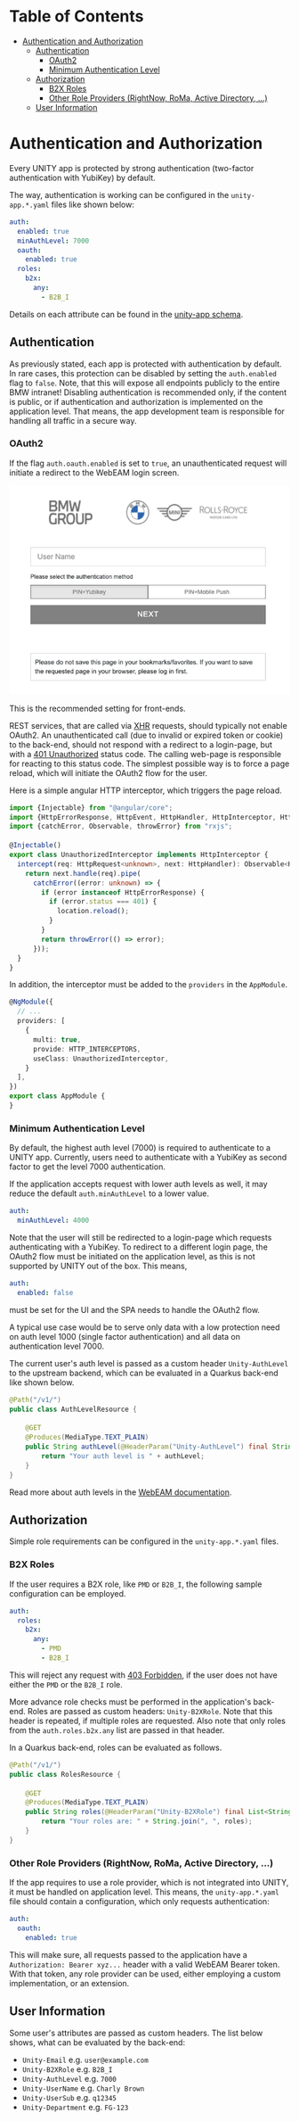 # Table of Contents

<!-- START doctoc generated TOC please keep comment here to allow auto update -->
<!-- DON'T EDIT THIS SECTION, INSTEAD RE-RUN doctoc TO UPDATE -->

- [Authentication and Authorization](#authentication-and-authorization)
  - [Authentication](#authentication)
    - [OAuth2](#oauth2)
    - [Minimum Authentication Level](#minimum-authentication-level)
  - [Authorization](#authorization)
    - [B2X Roles](#b2x-roles)
    - [Other Role Providers (RightNow, RoMa, Active Directory, ...)](#other-role-providers-rightnow-roma-active-directory-)
  - [User Information](#user-information)

<!-- END doctoc generated TOC please keep comment here to allow auto update -->

# Authentication and Authorization

Every UNITY app is protected by strong authentication (two-factor authentication with YubiKey) by default.

The way, authentication is working can be configured in the `unity-app.*.yaml` files like shown below:

```yaml
auth:
  enabled: true
  minAuthLevel: 7000
  oauth:
    enabled: true
  roles:
    b2x:
      any:
        - B2B_I
```

Details on each attribute can be found in the [unity-app schema](./unity-app-yaml.md).

## Authentication

As previously stated, each app is protected with authentication by default.
In rare cases, this protection can be disabled by setting the `auth.enabled` flag to `false`. Note, that this will
expose all endpoints publicly to the entire BMW intranet!
Disabling authentication is recommended only, if the content is public, or if authentication and authorization is
implemented on the
application level. That means, the app development team is responsible for handling all traffic in a secure way.

### OAuth2

If the flag `auth.oauth.enabled` is set to `true`, an unauthenticated request will initiate a redirect to the WebEAM
login screen.

![](../assets/login-screen.png)

This is the recommended setting for front-ends.

REST services, that are called via [XHR](https://en.wikipedia.org/wiki/XMLHttpRequest) requests, should typically not
enable OAuth2. An unauthenticated call (due to invalid or expired token or cookie) to the back-end, should not respond
with a redirect to a login-page, but with
a [401 Unauthorized](https://developer.mozilla.org/en-US/docs/Web/HTTP/Status/401) status code.
The calling web-page is responsible for reacting to this status code. The simplest possible way is to force a page
reload, which will initiate the OAuth2 flow for the user.

Here is a simple angular HTTP interceptor, which triggers the page reload.

```ts
import {Injectable} from "@angular/core";
import {HttpErrorResponse, HttpEvent, HttpHandler, HttpInterceptor, HttpRequest} from "@angular/common/http";
import {catchError, Observable, throwError} from "rxjs";

@Injectable()
export class UnauthorizedInterceptor implements HttpInterceptor {
  intercept(req: HttpRequest<unknown>, next: HttpHandler): Observable<HttpEvent<unknown>> {
    return next.handle(req).pipe(
      catchError((error: unknown) => {
        if (error instanceof HttpErrorResponse) {
          if (error.status === 401) {
            location.reload();
          }
        }
        return throwError(() => error);
      }));
  }
}
```

In addition, the interceptor must be added to the `providers` in the `AppModule`.

```ts
@NgModule({
  // ...
  providers: [
    {
      multi: true,
      provide: HTTP_INTERCEPTORS,
      useClass: UnauthorizedInterceptor,
    }
  ],
})
export class AppModule {
}
```

### Minimum Authentication Level

By default, the highest auth level (7000) is required to authenticate to a UNITY app. Currently, users need to
authenticate with a YubiKey as second factor to get the level 7000 authentication.

If the application accepts request with lower auth levels as well, it may reduce the default `auth.minAuthLevel` to a
lower value.

```yaml
auth:
  minAuthLevel: 4000
```

Note that the user will still be redirected to a login-page which requests authenticating with a YubiKey.
To redirect to a different login page, the OAuth2 flow must be initiated on the application level, as this is not
supported by UNITY out of the box. This means,

```yaml
auth:
  enabled: false
```
must be set for the UI and the SPA needs to handle the OAuth2 flow.

A typical use case would be to serve only data with a low protection need on auth level 1000 (single factor
authentication) and all data on authentication level 7000.

The current user's auth level is passed as a custom header `Unity-AuthLevel` to the upstream backend,
which can be evaluated in a Quarkus back-end like shown below.

```java
@Path("/v1/")
public class AuthLevelResource {

    @GET
    @Produces(MediaType.TEXT_PLAIN)
    public String authLevel(@HeaderParam("Unity-AuthLevel") final String authLevel) {
        return "Your auth level is " + authLevel;
    }
}
```

Read more about auth levels in the [WebEAM documentation](https://atc.bmwgroup.net/confluence/x/14S3KQ).

## Authorization

Simple role requirements can be configured in the `unity-app.*.yaml` files.

### B2X Roles

If the user requires a B2X role, like `PMD` or `B2B_I`, the following sample configuration can be employed.

```yaml
auth:
  roles:
    b2x:
      any:
        - PMD
        - B2B_I
```

This will reject any request with [403 Forbidden](https://developer.mozilla.org/en-US/docs/Web/HTTP/Status/403), if the
user does not have either the `PMD` or the `B2B_I` role.

More advance role checks must be performed in the application's back-end. Roles are passed as custom
headers: `Unity-B2XRole`. Note that this header is repeated, if multiple roles are requested.
Also note that only roles from the `auth.roles.b2x.any` list are passed in that header.

In a Quarkus back-end, roles can be evaluated as follows.

```java
@Path("/v1/")
public class RolesResource {

    @GET
    @Produces(MediaType.TEXT_PLAIN)
    public String roles(@HeaderParam("Unity-B2XRole") final List<String> roles) {
        return "Your roles are: " + String.join(", ", roles);
    }
}
```

### Other Role Providers (RightNow, RoMa, Active Directory, ...)

If the app requires to use a role provider, which is not integrated into UNITY, it must be handled on application level.
This means, the `unity-app.*.yaml` file should contain a configuration, which only requests authentication:

```yaml
auth:
  oauth:
    enabled: true
```

This will make sure, all requests passed to the application have a `Authorization: Bearer xyz...` header with a valid
WebEAM Bearer token.
With that token, any role provider can be used, either employing a custom implementation, or an extension.

## User Information

Some user's attributes are passed as custom headers. The list below shows, what can be evaluated by the back-end:

* `Unity-Email` e.g. `user@example.com`
* `Unity-B2XRole` e.g. `B2B_I`
* `Unity-AuthLevel` e.g. `7000`
* `Unity-UserName` e.g. `Charly Brown`
* `Unity-UserSub` e.g. `q12345`
* `Unity-Department` e.g. `FG-123`
